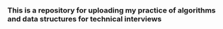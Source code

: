 ### This is a repository for uploading my practice of algorithms and data structures for technical interviews
